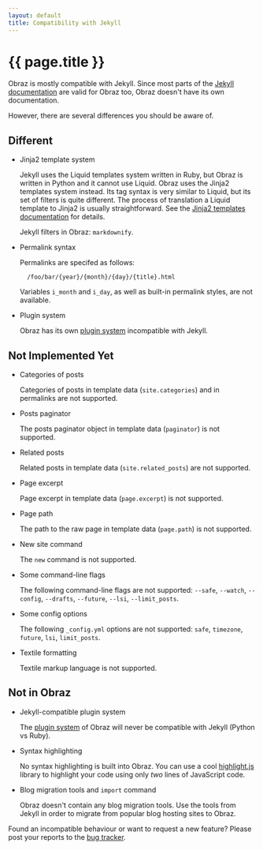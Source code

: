 ```yaml
---
layout: default
title: Compatibility with Jekyll
---
```


{{ page.title }}
================

Obraz is mostly compatible with Jekyll. Since most parts of the [Jekyll
documentation][1] are valid for Obraz too, Obraz doesn't have its own
documentation.

However, there are several differences you should be aware of.

Different
---------

* Jinja2 template system

    Jekyll uses the Liquid templates system written in Ruby, but Obraz is
    written in Python and it cannot use Liquid. Obraz uses the Jinja2 templates
    system instead. Its tag syntax is very similar to Liquid, but its set of
    filters is quite different. The process of translation a Liquid template to
    Jinja2 is usually straightforward. See the [Jinja2 templates
    documentation][2] for details.

    Jekyll filters in Obraz: `markdownify`.

* Permalink syntax

    Permalinks are specifed as follows:

        /foo/bar/{year}/{month}/{day}/{title}.html

    Variables `i_month` and `i_day`, as well as built-in permalink styles, are
    not available.

* Plugin system

    Obraz has its own [plugin system][5] incompatible with Jekyll.


Not Implemented Yet
-------------------

* Categories of posts

    Categories of posts in template data (`site.categories`) and in permalinks
    are not supported.

* Posts paginator

    The posts paginator object in template data (`paginator`) is not supported.

* Related posts

    Related posts in template data (`site.related_posts`) are not supported.

* Page excerpt

    Page excerpt in template data (`page.excerpt`) is not supported.

* Page path

    The path to the raw page in template data (`page.path`) is not supported.

* New site command

    The `new` command is not supported.

* Some command-line flags

    The following command-line flags are not supported: `--safe`, `--watch`,
    `--config`, `--drafts`, `--future`, `--lsi`, `--limit_posts`.

* Some config options

    The following `_config.yml` options are not supported: `safe`, `timezone`,
    `future`, `lsi`, `limit_posts`.

* Textile formatting

    Textile markup language is not supported.


Not in Obraz
------------

* Jekyll-compatible plugin system

    The [plugin system][5] of Obraz will never be compatible with Jekyll
    (Python vs Ruby).

* Syntax highlighting

    No syntax highlighting is built into Obraz. You can use a cool
    [highlight.js][3] library to highlight your code using only _two_ lines of
    JavaScript code.

* Blog migration tools and `import` command

    Obraz doesn't contain any blog migration tools. Use the tools from Jekyll in
    order to migrate from popular blog hosting sites to Obraz.


Found an incompatible behaviour or want to request a new feature? Please post
your reports to the [bug tracker][4].


  [1]: http://jekyllrb.com/docs/home/
  [2]: http://jinja.pocoo.org/docs/templates/
  [3]: http://softwaremaniacs.org/soft/highlight/en/
  [4]: https://bitbucket.org/vlasovskikh/obraz/issues
  [5]: /plugins.html
  [6]: https://bitbucket.org/vlasovskikh/obraz/src/master/obraz.py

